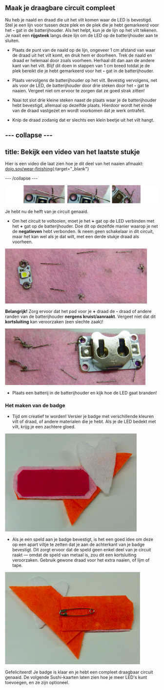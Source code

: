 ## Maak je draagbare circuit compleet

Nu heb je naald en draad die uit het vilt komen waar de LED is bevestigd. Stel je een lijn voor tussen deze plek en de plek die je hebt gemarkeerd voor het **-** gat in de batterijhouder. Als het helpt, kun je de lijn op het vilt tekenen. Je naait een **rijgsteek** langs deze lijn om de LED op de batterijhouder aan te sluiten.

+ Plaats de punt van de naald op de lijn, ongeveer 1 cm afstand van waar de draad uit het vilt komt, en druk hem er doorheen. Trek de naald en draad er helemaal door zoals voorheen. Herhaal dit dan aan de andere kant van het vilt. Blijf dit doen in stappen van 1 cm breed totdat je de plek bereikt die je hebt gemarkeerd voor het **-** gat in de batterijhouder.

+ Plaats vervolgens de batterijhouder op het vilt. Bevestig vervolgens, net als voor de LED, de batterijhouder door drie steken door het **-** gat te naaien. Vergeet niet om ervoor te zorgen dat ze goed strak zitten!

+ Naai tot slot drie kleine steken naast de plaats waar je de batterijhouder hebt bevestigd, allemaal op dezelfde plaats. Hierdoor wordt het einde van de draad vastgezet en wordt voorkomen dat je werk ontrafelt.

+ Knip de draad zodanig dat er slechts een klein beetje uit het vilt hangt.

--- collapse ---
---
title: Bekijk een video van het laatste stukje
---

Hier is een video die laat zien hoe je dit deel van het naaien afmaakt: [dojo.soy/wear-finishing](http://dojo.soy/wear-finishing){:target="_blank"}

--- /collapse ---

 ![](images/tiny_stitches_triple_80_650.png)

Je hebt nu de helft van je circuit genaaid.

+ Om het circuit te voltooien, moet je het **+** gat op de LED verbinden met het **+** gat op de batterijhouder. Doe dit op dezelfde manier waarop je net de **negatieven** hebt verbonden. Ik neem geen schakelaar in dit circuit, maar het kan wel als je dat wilt, met een derde stukje draad als voorheen.

![](images/sewing_complete_front.png)

  **Belangrijk!** Zorg ervoor dat het pad voor je **+** draad de **-** draad of andere randen van de batterijhouder **nergens kruist/aanraakt**. Vergeet niet dat dit **kortsluiting** kan veroorzaken (een slechte zaak)!

![](images/sewing_complete_back.png)

+ Plaats een batterij in de batterijhouder en kijk hoe de LED gaat branden!

### Het maken van de badge

+ Tijd om creatief te worden! Versier je badge met verschillende kleuren vilt of draad, of andere materialen die je hebt. Als je de LED bedekt met vilt, krijg je een zachtere gloed.

![](images/badge_front.png)

+ Als je een speld aan je badge bevestigt, is het een goed idee om deze op een apart viltje te zetten dat je aan de achterkant van je badge bevestigt. Dit zorgt ervoor dat de speld geen enkel deel van je circuit raakt — omdat de speld van metaal is, zou dit een kortsluiting veroorzaken. Gebruik gewone draad voor het extra naaien, of lijm of tape.

![](images/badge_back.png)

Gefeliciteerd! Je badge is klaar en je hebt een compleet draagbaar circuit genaaid. De volgende Sushi-kaarten laten zien hoe je meer LED's kunt toevoegen, en ze zijn optioneel.
